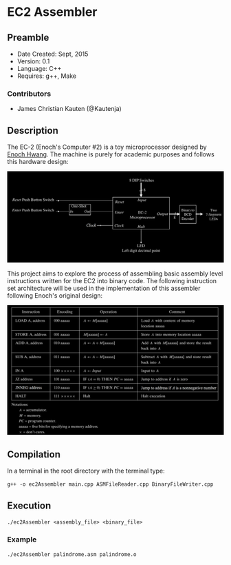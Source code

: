 # EC2 Assembler #

## Preamble ##

* Date Created: Sept, 2015
* Version: 0.1
* Language: C++
* Requires: g++, Make

### Contributors ###
* James Christian Kauten (@Kautenja)


## Description 

The EC-2 (Enoch's Computer #2) is a toy microprocessor designed by [Enoch Hwang](https://lasierra.edu/computer-science/enoch-hwang/). The machine is purely for academic purposes and follows this hardware design:

![Hardware](hardware.png)

This project aims to explore the process of assembling basic assembly level instructions written for the EC2 into binary code. The following instruction set architecture will be used in the implementation of this assembler following Enoch's original design:

![ISA](instruction_set_architecture.png)


## Compilation ##

In a terminal in the root directory with the terminal type:

    g++ -o ec2Assembler main.cpp ASMFileReader.cpp BinaryFileWriter.cpp
  
  
## Execution ##
  
    ./ec2Assembler <assembly_file> <binary_file>
  
### Example ###

    ./ec2Assembler palindrome.asm palindrome.o


